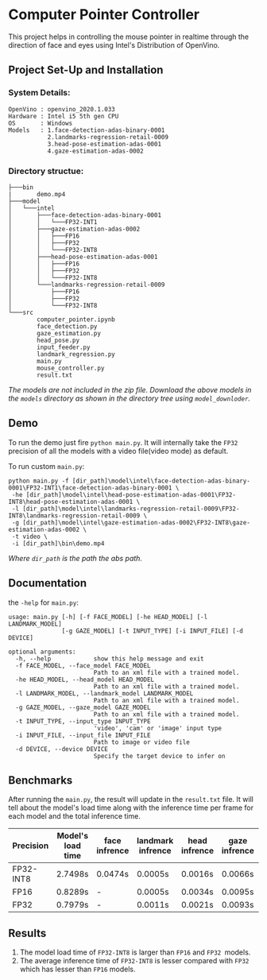 # Computer Pointer Controller

This project helps in controlling the mouse pointer in realtime through the direction of face and eyes using Intel's Distribution of OpenVino.


## Project Set-Up and Installation

### System Details:
```
OpenVino : openvino_2020.1.033
Hardware : Intel i5 5th gen CPU 
OS       : Windows 
Models   : 1.face-detection-adas-binary-0001
           2.landmarks-regression-retail-0009
           3.head-pose-estimation-adas-0001
           4.gaze-estimation-adas-0002
```
### Directory structue:
```
├───bin
|       demo.mp4
├───model
│   └───intel
│       ├───face-detection-adas-binary-0001
│       │   └───FP32-INT1
│       ├───gaze-estimation-adas-0002
│       │   ├───FP16
│       │   ├───FP32
│       │   └───FP32-INT8
│       ├───head-pose-estimation-adas-0001
│       │   ├───FP16
│       │   ├───FP32
│       │   └───FP32-INT8
│       └───landmarks-regression-retail-0009
│           ├───FP16
│           ├───FP32
│           └───FP32-INT8
└───src
        computer_pointer.ipynb
        face_detection.py
        gaze_estimation.py
        head_pose.py
        input_feeder.py
        landmark_regression.py
        main.py
        mouse_controller.py
        result.txt

```
*The models are not included in the zip file. Download the above models in the `models` directory as shown in the directory tree using `model_downloder`.*

## Demo

To run the demo just fire `python main.py`. It will internally take the `FP32` precision of all the models with a video file(video mode) as default.

To run custom `main.py`:
```
python main.py -f [dir_path]\model\intel\face-detection-adas-binary-0001\FP32-INT1\face-detection-adas-binary-0001 \
 -he [dir_path]\model\intel\head-pose-estimation-adas-0001\FP32-INT8\head-pose-estimation-adas-0001 \
 -l [dir_path]\model\intel\landmarks-regression-retail-0009\FP32-INT8\landmarks-regression-retail-0009 \
 -g [dir_path]\model\intel\gaze-estimation-adas-0002\FP32-INT8\gaze-estimation-adas-0002 \ 
 -t video \
 -i [dir_path]\bin\demo.mp4 
```
*Where `dir_path` is the path the abs path.*

## Documentation

the `-help` for `main.py`:

```
usage: main.py [-h] [-f FACE_MODEL] [-he HEAD_MODEL] [-l LANDMARK_MODEL]
               [-g GAZE_MODEL] [-t INPUT_TYPE] [-i INPUT_FILE] [-d DEVICE]

optional arguments:
  -h, --help            show this help message and exit
  -f FACE_MODEL, --face_model FACE_MODEL
                        Path to an xml file with a trained model.
  -he HEAD_MODEL, --head_model HEAD_MODEL
                        Path to an xml file with a trained model.
  -l LANDMARK_MODEL, --landmark_model LANDMARK_MODEL
                        Path to an xml file with a trained model.
  -g GAZE_MODEL, --gaze_model GAZE_MODEL
                        Path to an xml file with a trained model.
  -t INPUT_TYPE, --input_type INPUT_TYPE
                        'video', 'cam' or 'image' input type
  -i INPUT_FILE, --input_file INPUT_FILE
                        Path to image or video file
  -d DEVICE, --device DEVICE
                        Specify the target device to infer on
```

## Benchmarks

After running the `main.py`, the result will update in the `result.txt` file. It will tell about the model's load time along with the inference time per frame for each model and the total inference time.

| Precision | Model's load time|face infrence|landmark infrence|head infrence|gaze infrence| Avg infrence|
| --- | --- | --- |--- | --- | --- | --- |
| FP32-INT8| 2.7498s |0.0474s | 0.0005s |0.0016s| 0.0066s | 0.0561s |
| FP16| 0.8289s | - | 0.0005s | 0.0034s | 0.0095s | 0.0606s |
| FP32| 0.7979s| - | 0.0011s | 0.0021s | 0.0093s | 0.0596s |


## Results

1. The model load time of `FP32-INT8` is larger than `FP16` and `FP32 `models.
2. The average inference time of `FP32-INT8` is lesser compared with `FP32` which has lesser than `FP16` models.